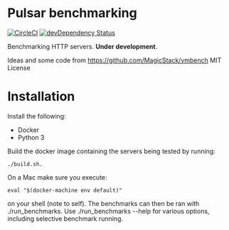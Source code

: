 # Pulsar benchmarking

[![CircleCI](https://circleci.com/gh/quantmind/pulsar-bench.svg?style=svg)](https://circleci.com/gh/quantmind/pulsar-bench)
[![devDependency Status](https://david-dm.org/quantmind/pulsar-bench/dev-status.svg)](https://david-dm.org/quantmind/pulsar-bench#info=devDependencies)


Benchmarking HTTP servers. **Under development**.

Ideas and some code from https://github.com/MagicStack/vmbench MIT License


# Installation

Install the following:

* Docker
* Python 3

Build the docker image containing the servers being tested by running:
```
./build.sh.
```
On a Mac make sure you execute:
```
eval "$(docker-machine env default)"
```
on your shell (note to self).
The benchmarks can then be ran with ./run_benchmarks. Use ./run_benchmarks --help for various options, including selective benchmark running.
